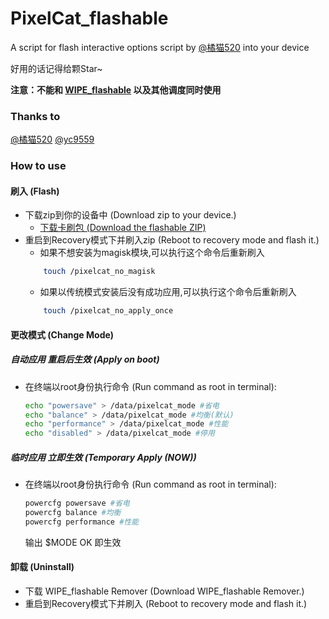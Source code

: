 # PixelCat_flashable
A script for flash interactive options script by [@橘猫520](http://www.coolapk.com/u/628386) into your device

好用的话记得给颗Star~

**注意：不能和 [WIPE_flashable](https://github.com/cjybyjk/WIPE_flashable/) 以及其他调度同时使用**

### Thanks to
[@橘猫520](http://www.coolapk.com/u/628386)
[@yc9559](https://github.com/yc9559)

### How to use
#### 刷入 (Flash)
-   下载zip到你的设备中 
    (Download zip to your device.)
	- [下载卡刷包 (Download the flashable ZIP)](https://github.com/cjybyjk/PixelCat_flashable/releases)
-   重启到Recovery模式下并刷入zip
    (Reboot to recovery mode and flash it.)
	- 如果不想安装为magisk模块,可以执行这个命令后重新刷入 
	```bash
		touch /pixelcat_no_magisk
	```
	- 如果以传统模式安装后没有成功应用,可以执行这个命令后重新刷入
	```bash
		touch /pixelcat_no_apply_once
	```
#### 更改模式 (Change Mode)
##### 自动应用 重启后生效 (Apply on boot)
-   在终端以root身份执行命令
	(Run command as root in terminal):
	```bash
	echo "powersave" > /data/pixelcat_mode #省电
	echo "balance" > /data/pixelcat_mode #均衡(默认)
	echo "performance" > /data/pixelcat_mode #性能
	echo "disabled" > /data/pixelcat_mode #停用
	```

##### 临时应用 立即生效 (Temporary Apply (NOW))
-   在终端以root身份执行命令
    (Run command as root in terminal): 
    ```bash
	powercfg powersave #省电
	powercfg balance #均衡
	powercfg performance #性能
    ```
    输出 $MODE OK 即生效

#### 卸载 (Uninstall)
-	下载 WIPE_flashable Remover
	(Download WIPE_flashable Remover.)
-	重启到Recovery模式下并刷入
	(Reboot to recovery mode and flash it.)
